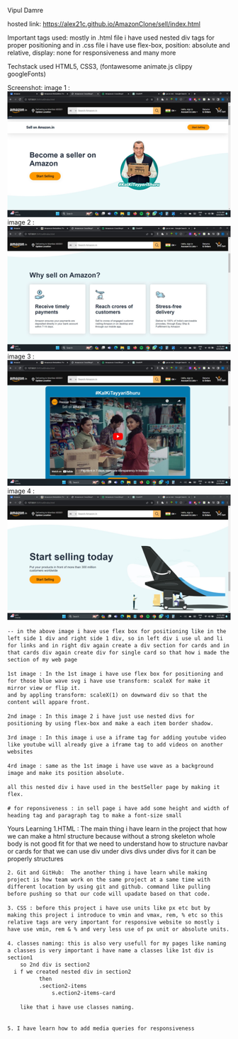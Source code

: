 <!-- Name  -->
Vipul Damre

hosted link: https://alex21c.github.io/AmazonClone/sell/index.html

Important tags used:
  mostly in .html file i have used nested div tags for proper positioning
  and in .css file i have use flex-box, position: absolute and relative, display: none for responsiveness and many more

Techstack used 
		HTML5, CSS3, (fontawesome animate.js clippy googleFonts)

Screenshot:
    image 1 : 	![Alt text](./images/image.png)
    image 2 :   ![Alt text](./images/image1.png)
    image 3 :   ![Alt text](./images/image2.png)
    image 4 :   ![Alt text](./images/image3.png)

    -- in the above image i have use flex box for positioning like in the left side 1 div and right side 1 div, so in left div i use ul and li for links and in right div again create a div section for cards and in that cards div again create div for single card so that how i made the section of my web page

    1st image : In the 1st image i have use flex box for positioning and for those blue wave svg i have use transform: scaleX for make it mirror view or flip it.
    and by appling transform: scaleX(1) on downward div so that the content will appare front.

    2nd image : In this image 2 i have just use nested divs for positioning by using flex-box and make a each item border shadow.

    3rd image : In this image i use a iframe tag for adding youtube video like youtube will already give a iframe tag to add videos on another websites

    4rd image : same as the 1st image i have use wave as a background image and make its position absolute.

    all this nested div i have used in the bestSeller page by making it flex.

    # for reponsiveness : in sell page i have add some height and width of heading tag and paragraph tag to make a font-size small

Yours Learning 
    1.HTML : The main thing i have learn in the project that how we can make a html structure because without a strong skeleton whole body is not good fit for that we need to understand how to structure navbar or cards for that we can use div under divs divs under divs for it can be properly structures

    2. Git and GitHub:  The another thing i have learn while making project is how team work on the same project at a same time with different location by using git and github. command like pulling before pushing so that our code will upadate based on that code.

    3. CSS : before this project i have use units like px etc but by making this project i introduce to vmin and vmax, rem, % etc so this relative tags are very important for responsive website so mostly i have use vmin, rem & % and very less use of px unit or absolute units.

    4. classes naming: this is also very usefull for my pages like naming a classes is very important i have name a classes like 1st div is section1
        so 2nd div is section2
      i f we created nested div in section2
              then
              .section2-items
                  s.ection2-items-card

        like that i have use classes naming.


    5. I have learn how to add media queries for responsiveness